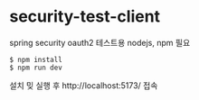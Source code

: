 # security-test-client
spring security oauth2 테스트용
nodejs, npm 필요
```
$ npm install
$ npm run dev
```
설치 밎 실행 후 http://localhost:5173/ 접속
